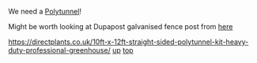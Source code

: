 We need a [Polytunnel](https://www.premierpolytunnels.co.uk/shop/polytunnels/dream-polytunnels/10ft-x-20ft-dream-polytunnel/)!

Might be worth looking at Dupapost galvanised fence post from [here](https://justthejobsupplies.co.uk/)

https://directplants.co.uk/10ft-x-12ft-straight-sided-polytunnel-kit-heavy-duty-professional-greenhouse/
[up](README.md)
[top](../README.md)
